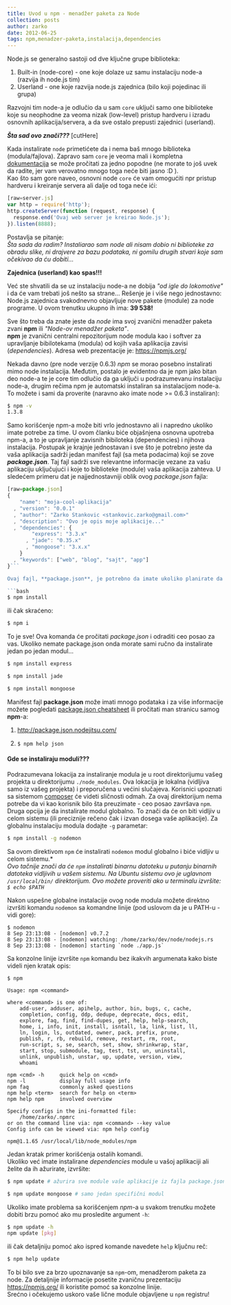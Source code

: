 ```yaml
---
title: Uvod u npm - menadžer paketa za Node
collection: posts
author: zarko
date: 2012-06-25
tags: npm,menadzer-paketa,instalacija,dependencies
---
```


Node.js se generalno sastoji od dve ključne grupe biblioteka:

 1. Built-in (node-core) - one koje dolaze uz samu instalaciju node-a (razvija ih node.js tim)
 2. Userland - one koje razvija node.js zajednica (bilo koji pojedinac ili grupa)

Razvojni tim node-a je odlučio da u sam `core` uključi samo one biblioteke koje su neophodne za veoma nizak (low-level) pristup hardveru i izradu osnovnih aplikacija/servera, a da sve ostalo prepusti zajednici (userland).  

**_Šta sad ovo znači???_**
[cutHere]

Kada instalirate `node` primetićete da i nema baš mnogo biblioteka (modula/fajlova). Zapravo sam `core` je veoma mali i kompletna [dokumentacija](http://nodejs.org/api/) se može pročitati za jedno popodne (ne morate to još uvek da radite, jer vam verovatno mnogo toga neće biti jasno :D ).  
Kao što sam gore naveo, osnovni node `core` će vam omogućiti npr pristup hardveru i kreiranje servera ali dalje od toga neće ići:

```javascript
[raw=server.js]
var http = require('http');
http.createServer(function (request, response) {
  response.end('Ovaj web server je kreirao Node.js');
}).listen(8888);

```

Postavlja se pitanje:  
_Šta sada da radim? Instaliarao sam node ali nisam dobio ni biblioteke za obradu slike, ni drajvere za bazu podataka, ni gomilu drugih stvari koje sam očekivao da ću dobiti..._

**Zajednica (userland) kao spas!!!**

Već ste shvatili da se uz instalaciju node-a ne dobija _"od igle do lokomotive"_ i da će vam trebati još nešto sa strane...
Rešenje je i više nego jednostavno:  
Node.js zajednica svakodnevno objavljuje nove pakete (module) za node programe. U ovom trenutku ukupno ih ima: **39 538!**  

Sve što treba da znate jeste da _node_ ima svoj zvanični menadžer paketa zvani **npm** ili _"Node-ov menadžer paketa"_.  
**npm** je zvanični centralni repozitorijum node modula kao i softver za upravljanje bibilotekama (modula) od kojih vaša aplikacija zavisi (_dependencies_). Adresa web prezentacije je: https://npmjs.org/

Nekada davno (pre node verzije 0.6.3) _npm_ se morao posebno instalirati mimo node instalacija. Međutim, postalo je evidentno da je npm jako bitan deo node-a te je core tim odlučio da ga uključi u podrazumevanu instalaciju node-a, drugim rečima npm je automatski instaliran sa instalacijom node-a. To možete i sami da proverite (naravno ako imate node >= 0.6.3 instaliran):

```bash
$ npm -v
1.3.8
```

Samo korišćenje npm-a može biti vrlo jednostavno ali i napredno ukoliko imate potrebe za time. U ovom članku biće objašnjena osnovna upotreba npm-a, a to je upravljanje zavisnih bibiloteka (dependencies) i njihova instalacija. Postupak je krajnje jednostavan i sve što je potrebno jeste da vaša aplikacija sadrži jedan manifest fajl (sa meta podacima) koji se zove _**package.json**_. Taj fajl sadrži sve relevantne informacije vezane za vašu aplikaciju uključujući i koje to biblioteke (module) vaša aplikacija zahteva. U sledećem primeru dat je najjednostavniji oblik ovog _package.json_ fajla:

```javascript
[raw=package.json]
{
    "name": "moja-cool-aplikacija"
  , "version": "0.0.1"
  , "author": "Zarko Stankovic <stankovic.zarko@gmail.com>"
  , "description": "Ovo je opis moje aplikacije..."
  , "dependencies": {
        "express": "3.3.x"
      , "jade": "0.35.x"
      , "mongoose": "3.x.x"
    }
  , "keywords": ["web", "blog", "sajt", "app"]
}```

Ovaj fajl, **package.json**, je potrebno da imate ukoliko planirate da javno objavite vašu biblioteku (modul) ili je potrebno za neki deployment sistem koji će automatski instalirati vaše dependencies. Preporučljivo je da vaša aplikacija ima ovaj fajl iako nije neophodan za rad. Da biste instalirali sve module neophodne za rad vaše aplikacije dovoljno je samo da se pozicionirane na root (osnovni) direktorijum vaše aplikacije i izvršite jednu komandu u terminalu:

```bash
$ npm install
```

ili čak skraćeno:

```bash
$ npm i
```

To je sve! Ova komanda će pročitati _package.json_ i odraditi ceo posao za vas. Ukoliko nemate package.json onda morate sami ručno da instalirate jedan po jedan modul...

```bash
$ npm install express
```

```bash
$ npm install jade
```

```bash
$ npm install mongoose
```

Manifest fajl **package.json** može imati mnogo podataka i za više informacije možete pogledati [package.json cheatsheet](http://package.json.nodejitsu.com/) ili pročitati man stranicu samog **npm**-a:

1) http://package.json.nodejitsu.com/

2) `$ npm help json`

#### Gde se instaliraju moduli???

Podrazumevana lokacija za instaliranje modula je u root direktorijumu vašeg projekta u direktorijumu `./node_modules`. Ova lokacija je lokalna (vidljiva samo iz vašeg projekta) i preporučena u većini slučajeva. Korisnici upoznati sa sistemom [composer](http://getcomposer.org/) će videti sličnosti odmah. Za ovaj direktorijum nema potrebe da vi kao korisnik bilo šta preuzimate - ceo posao završava `npm`.  
Druga opcija je da instalirate modul globalno. To znači da će on biti vidljiv u celom sistemu (ili preciznije rečeno čak i izvan dosega vaše aplikacije). Za globalnu instalaciju modula dodajte `-g` parametar:

```bash
$ npm install -g nodemon
```

Sa ovom direktivom `npm` će instalirati `nodemon` modul globalno i biće vidljiv u celom sistemu.*  
_Ovo tačnije znači da će `npm` instalirati binarnu datoteku u putanju binarnih datoteka vidljivih u vašem sistemu. Na Ubuntu sistemu ovo je uglavnom `/usr/local/bin/` direktorijum. Ovo možete proveriti ako u terminalu izvršite: `$ echo $PATH`_

Nakon uspešne globalne instalacije ovog node modula možete direktno izvršiti komandu `nodemon` sa komandne linije (pod uslovom da je u PATH-u - vidi gore):

```
$ nodemon 
8 Sep 23:13:08 - [nodemon] v0.7.2
8 Sep 23:13:08 - [nodemon] watching: /home/zarko/dev/node/nodejs.rs
8 Sep 23:13:08 - [nodemon] starting `node ./app.js`
```

Sa konzolne linije izvršite `npm` komandu bez ikakvih argumenata kako biste videli njen kratak opis:

```nohighlight
$ npm

Usage: npm <command>

where <command> is one of:
    add-user, adduser, apihelp, author, bin, bugs, c, cache,
    completion, config, ddp, dedupe, deprecate, docs, edit,
    explore, faq, find, find-dupes, get, help, help-search,
    home, i, info, init, install, isntall, la, link, list, ll,
    ln, login, ls, outdated, owner, pack, prefix, prune,
    publish, r, rb, rebuild, remove, restart, rm, root,
    run-script, s, se, search, set, show, shrinkwrap, star,
    start, stop, submodule, tag, test, tst, un, uninstall,
    unlink, unpublish, unstar, up, update, version, view,
    whoami

npm <cmd> -h     quick help on <cmd>
npm -l           display full usage info
npm faq          commonly asked questions
npm help <term>  search for help on <term>
npm help npm     involved overview

Specify configs in the ini-formatted file:
    /home/zarko/.npmrc
or on the command line via: npm <command> --key value
Config info can be viewed via: npm help config

npm@1.1.65 /usr/local/lib/node_modules/npm
```

Jedan kratak primer korišćenja ostalih komandi.  
Ukoliko već imate instalirane _dependencies_ module u vašoj aplikaciji ali želite da ih ažurirate, izvršite:

```bash
$ npm update # ažurira sve module vaše aplikacije iz fajla package.json
```
```bash
$ npm update mongoose # samo jedan specifični modul
```

Ukoliko imate problema sa korišćenjem _npm_-a u svakom trenutku možete dobiti brzu pomoć ako mu prosledite argument `-h`:

```bash
$ npm update -h
npm update [pkg]
```

ili čak detaljniju pomoć ako ispred komande navedete `help` ključnu reč:

```bash
$ npm help update
```

To bi bilo sve za brzo upoznavanje sa `npm`-om, menadžerom paketa za node. Za detaljnije informacije posetite zvaničnu prezentaciju https://npmjs.org/ ili koristite pomoć sa konzolne linije.  
Srećno i očekujemo uskoro vaše lične module objavljene u `npm` registru!